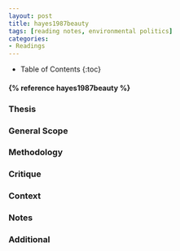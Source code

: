 ```yaml
---
layout: post
title: hayes1987beauty
tags: [reading notes, environmental politics]
categories:
- Readings
---
```

* Table of Contents
{:toc}

<h4>{% reference hayes1987beauty %}</h4>

### Thesis

### General Scope

### Methodology

### Critique

### Context

### Notes

### Additional
